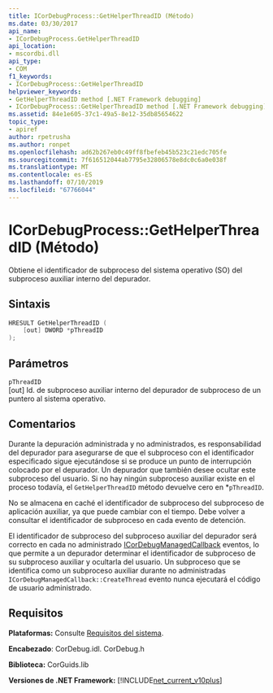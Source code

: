 ```yaml
---
title: ICorDebugProcess::GetHelperThreadID (Método)
ms.date: 03/30/2017
api_name:
- ICorDebugProcess.GetHelperThreadID
api_location:
- mscordbi.dll
api_type:
- COM
f1_keywords:
- ICorDebugProcess::GetHelperThreadID
helpviewer_keywords:
- GetHelperThreadID method [.NET Framework debugging]
- ICorDebugProcess::GetHelperThreadID method [.NET Framework debugging]
ms.assetid: 84e1e605-37c1-49a5-8e12-35db85654622
topic_type:
- apiref
author: rpetrusha
ms.author: ronpet
ms.openlocfilehash: ad62b267eb0c49ff8fbefeb45b523c21edc705fe
ms.sourcegitcommit: 7f616512044ab7795e32806578e8dc0c6a0e038f
ms.translationtype: MT
ms.contentlocale: es-ES
ms.lasthandoff: 07/10/2019
ms.locfileid: "67766044"
---
```

# <a name="icordebugprocessgethelperthreadid-method"></a>ICorDebugProcess::GetHelperThreadID (Método)
Obtiene el identificador de subproceso del sistema operativo (SO) del subproceso auxiliar interno del depurador.  
  
## <a name="syntax"></a>Sintaxis  
  
```cpp  
HRESULT GetHelperThreadID (  
    [out] DWORD *pThreadID  
);  
```  
  
## <a name="parameters"></a>Parámetros  
 `pThreadID`  
 [out] Id. de subproceso auxiliar interno del depurador de subproceso de un puntero al sistema operativo.  
  
## <a name="remarks"></a>Comentarios  
 Durante la depuración administrada y no administrados, es responsabilidad del depurador para asegurarse de que el subproceso con el identificador especificado sigue ejecutándose si se produce un punto de interrupción colocado por el depurador. Un depurador que también desee ocultar este subproceso del usuario. Si no hay ningún subproceso auxiliar existe en el proceso todavía, el `GetHelperThreadID` método devuelve cero en *`pThreadID`.  
  
 No se almacena en caché el identificador de subproceso del subproceso de aplicación auxiliar, ya que puede cambiar con el tiempo. Debe volver a consultar el identificador de subproceso en cada evento de detención.  
  
 El identificador de subproceso del subproceso auxiliar del depurador será correcto en cada no administrado [ICorDebugManagedCallback](../../../../docs/framework/unmanaged-api/debugging/icordebugmanagedcallback-createthread-method.md) eventos, lo que permite a un depurador determinar el identificador de subproceso de su subproceso auxiliar y ocultarla del usuario. Un subproceso que se identifica como un subproceso auxiliar durante no administradas `ICorDebugManagedCallback::CreateThread` evento nunca ejecutará el código de usuario administrado.  
  
## <a name="requirements"></a>Requisitos  
 **Plataformas:** Consulte [Requisitos del sistema](../../../../docs/framework/get-started/system-requirements.md).  
  
 **Encabezado**: CorDebug.idl. CorDebug.h  
  
 **Biblioteca:** CorGuids.lib  
  
 **Versiones de .NET Framework:** [!INCLUDE[net_current_v10plus](../../../../includes/net-current-v10plus-md.md)]
